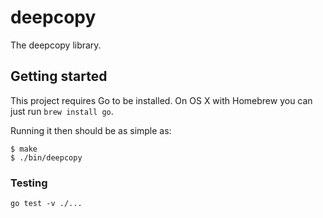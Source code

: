 # deepcopy

The deepcopy library.

## Getting started

This project requires Go to be installed. On OS X with Homebrew you can just run `brew install go`.

Running it then should be as simple as:

```console
$ make
$ ./bin/deepcopy
```

### Testing

`go test -v ./...`
